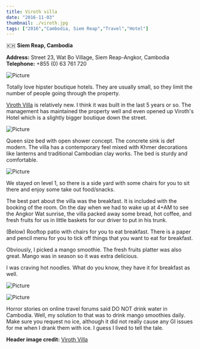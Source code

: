 ```yaml
---
title: Viroth villa
date: "2016-11-03"
thumbnail: ./viroth.jpg
tags: ["2016","Cambodia, Siem Reap","Travel","Hotel"]
---
```

🇰🇭 **Siem Reap, Cambodia**

**Address:** Street 23, Wat Bo Village, Siem Reap-Angkor, Cambodia  
**Telephone:** +855 (0) 63 761 720

![Picture](https://hola-yolo.weebly.com/uploads/4/8/2/0/48209285/published/img-5520.jpg?1516602739)

Totally love hipster boutique hotels. They are usually small, so they limit the number of people going through the property.

[​Viroth Villa](http://www.viroth-villa.com/) is relatively new. I think it was built in the last 5 years or so. The management has maintained the property well and even opened up Viroth's Hotel which is a slightly bigger boutique down the street.

![Picture](https://hola-yolo.weebly.com/uploads/4/8/2/0/48209285/img-5513_orig.jpg)

Queen size bed with open shower concept. The concrete sink is def modern. The villa has a contemporary feel mixed with Khmer decorations like lanterns and traditional Cambodian clay works. The bed is sturdy and comfortable.

![Picture](https://hola-yolo.weebly.com/uploads/4/8/2/0/48209285/editor/img-1763_1.jpg?1516602756)

We stayed on level 1, so there is a side yard with some chairs for you to sit there and enjoy some take out food/snacks.

The best part about the villa was the breakfast. It is included with the booking of the room. On the day when we had to wake up at 4+AM to see the Angkor Wat sunrise, the villa packed away some bread, hot coffee, and fresh fruits for us in little baskets for our driver to put in his trunk.

(Below) Rooftop patio with chairs for you to eat breakfast. There is a paper and pencil menu for you to tick off things that you want to eat for breakfast.

Obviously, I picked a mango smoothie. The fresh fruits platter was also great. Mango was in season so it was extra delicious.

I was craving hot noodles. What do you know, they have it for breakfast as well.

![Picture](https://hola-yolo.weebly.com/uploads/4/8/2/0/48209285/img-5519_orig.jpg)

![Picture](https://hola-yolo.weebly.com/uploads/4/8/2/0/48209285/img-5523_orig.jpg)

Horror stories on online travel forums said DO NOT drink water in Cambodia. Well, my solution to that was to drink mango smoothies daily. Make sure you request no ice, although it did not really cause any GI issues for me when I drank them with ice. I guess I lived to tell the tale.

**Header image credit:** [Viroth Villa](https://www.viroth-villa.com/)